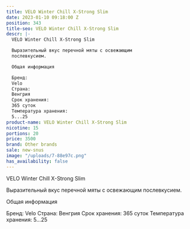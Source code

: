 ```yaml
---
title: VELO Winter Chill X-Strong Slim
date: 2023-01-10 09:18:00 Z
position: 343
title-seo: VELO Winter Chill X-Strong Slim
descr: |-
  VELO Winter Chill X-Strong Slim

  Выразительный вкус перечной мяты с освежающим
  послевкусием.

  Общая информация

  Бренд:
  Velo
  Страна:
  Венгрия
  Срок хранения:
  365 суток
  Температура хранения:
  5...25
product-name: VELO Winter Chill X-Strong Slim
nicotine: 15
portions: 20
price: 3500
brand: Other brands
sale: new-snus
image: "/uploads/7-88e97c.png"
has_availability: false
---
```


VELO Winter Chill X-Strong Slim

Выразительный вкус перечной мяты с освежающим
послевкусием.

Общая информация

Бренд:
Velo
Страна:
Венгрия
Срок хранения:
365 суток
Температура хранения:
5...25